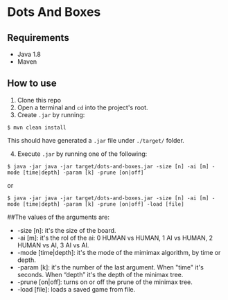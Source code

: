 # Dots And Boxes

## Requirements

* Java 1.8
* Maven

## How to use

1. Clone this repo
2. Open a terminal and `cd` into the project's root.
3. Create `.jar` by running:

```
$ mvn clean install
```

This should have generated a `.jar` file under `./target/` folder.

4. Execute `.jar` by running one of the following:

```
$ java -jar java -jar target/dots-and-boxes.jar -size [n] -ai [m] -mode [time|depth] -param [k] -prune [on|off]
```
or
```
$ java -jar java -jar target/dots-and-boxes.jar -size [n] -ai [m] -mode [time|depth] -param [k] -prune [on|off] -load [file]
```

##The values of the arguments are:

* -size [n]: it's the size of the board.
* -ai [m]: it's the rol of the ai: 0 HUMAN vs HUMAN, 1 AI vs HUMAN, 2 HUMAN vs AI, 3 AI vs AI.
* -mode [time|depth]: it's the mode of the mimimax algorithm, by time or depth.
* -param [k]: it's the number of the last argument. When "time" it's seconds. When “depth” it's the depth of the minimax tree.
* -prune [on|off]: turns on or off the prune of the minimax tree.
* -load [file]: loads a saved game from file.
